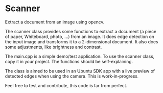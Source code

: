 # Scanner
Extract a document from an image using opencv.

The scanner class provides some functions to extract a document (a piece of paper, Whiteboard, photo, ...) from an image.
It does edge detection on the input image and transforms it to a 2-dimensional document. It also does some adjustments,
like brightness and contrast.

The main.cpp is a simple demo/test application. To use the scanner class, copy it in your project. The functions should
be self-explaining.

The class is aimed to be used in an Ubuntu SDK app with a live preview of detected edges when using the camera. This is work-in-progress.

Feel free to test and contribute, this code is far from perfect.
